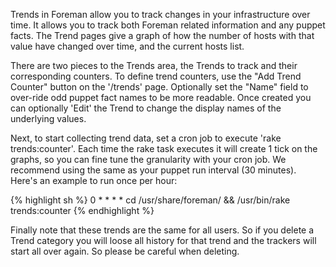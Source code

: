 
Trends in Foreman allow you to track changes in your infrastructure over time. It allows you to track both Foreman related information and any puppet facts. The Trend pages give a graph of how the number of hosts with that value have changed over time, and the current hosts list.

There are two pieces to the Trends area, the Trends to track and their corresponding counters. To define trend counters, use the "Add Trend Counter" button on the '/trends' page. Optionally set the "Name" field to over-ride odd puppet fact names to be more readable. Once created you can optionally 'Edit' the Trend to change the display names of the underlying values.

Next, to start collecting trend data, set a cron job to execute 'rake trends:counter'. Each time the rake task executes it will create 1 tick on the graphs, so you can fine tune the granularity with your cron job. We recommend using the same as your puppet run interval (30 minutes). Here's an example to run once per hour:

{% highlight sh %}
0 * * * * cd /usr/share/foreman/ && /usr/bin/rake trends:counter
{% endhighlight %}

Finally note that these trends are the same for all users. So if you delete a Trend category you will loose all history for that trend and the trackers will start all over again. So please be careful when deleting.
